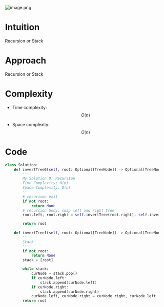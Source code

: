![image.png](https://assets.leetcode.com/users/images/6c6516de-18ba-4864-ad3e-242cd9355f4c_1696764245.4582183.png)

# Intuition
Recursion or Stack

# Approach
Recursion or Stack

# Complexity
- Time complexity:
$$O(n)$$

- Space complexity:
$$O(n)$$

# Code
```python
class Solution:
	def invertTree0(self, root: Optional[TreeNode]) -> Optional[TreeNode]:
		'''
        My Solution 0: Recursion
		Time Complexity: O(n)
		Space Complexity: O(n)
		'''
		# recurison exit
		if not root:
			return None
		# recursion body: swap left and right tree
        root.left, root.right = self.invertTree(root.right), self.invertTree(root.left)

		return root 
	
    def invertTree1(self, root: Optional[TreeNode]) -> Optional[TreeNode]:
		'''
		Stack
		'''
        if not root:
            return None
        stack = [root]

        while stack:
            curNode = stack.pop()
            if curNode.left:
                stack.append(curNode.left)
            if curNode.right:
                stack.append(curNode.right)
            curNode.left, curNode.right = curNode.right, curNode.left
        return root
```